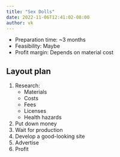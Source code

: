```yaml
---
title: "Sex Dolls"
date: 2022-11-06T12:41:02-08:00
author: vk
---
```


- Preparation time: ~3 months
- Feasibility: Maybe
- Profit margin: Depends on material cost

## Layout plan

1. Research:
   - Materials
   - Costs
   - Fees
   - Licenses
   - Health hazards
2. Put down money
3. Wait for production
4. Develop a good-looking site
5. Advertise
6. Profit
